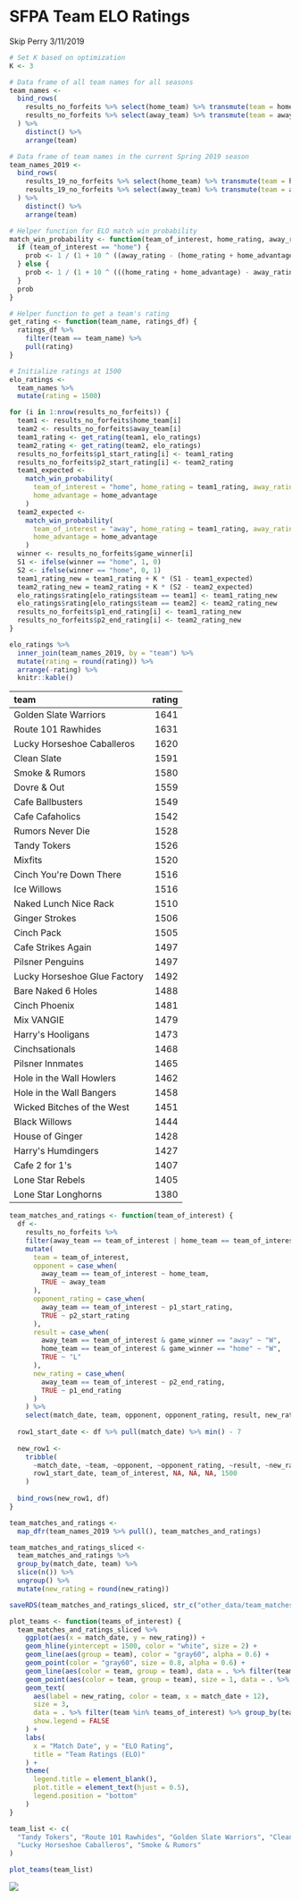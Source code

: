 SFPA Team ELO Ratings
================
Skip Perry
3/11/2019

``` r
# Set K based on optimization
K <- 3

# Data frame of all team names for all seasons
team_names <- 
  bind_rows(
    results_no_forfeits %>% select(home_team) %>% transmute(team = home_team),
    results_no_forfeits %>% select(away_team) %>% transmute(team = away_team)
  ) %>% 
    distinct() %>% 
    arrange(team)

# Data frame of team names in the current Spring 2019 season
team_names_2019 <- 
  bind_rows(
    results_19_no_forfeits %>% select(home_team) %>% transmute(team = home_team),
    results_19_no_forfeits %>% select(away_team) %>% transmute(team = away_team)
  ) %>% 
    distinct() %>% 
    arrange(team)

# Helper function for ELO match win probability
match_win_probability <- function(team_of_interest, home_rating, away_rating, home_advantage) {
  if (team_of_interest == "home") {
    prob <- 1 / (1 + 10 ^ ((away_rating - (home_rating + home_advantage)) / 400))
  } else {
    prob <- 1 / (1 + 10 ^ (((home_rating + home_advantage) - away_rating) / 400))
  }
  prob
}

# Helper function to get a team's rating
get_rating <- function(team_name, ratings_df) {
  ratings_df %>% 
    filter(team == team_name) %>% 
    pull(rating)
}

# Initialize ratings at 1500
elo_ratings <-
  team_names %>% 
  mutate(rating = 1500)

for (i in 1:nrow(results_no_forfeits)) {
  team1 <- results_no_forfeits$home_team[i]
  team2 <- results_no_forfeits$away_team[i]
  team1_rating <- get_rating(team1, elo_ratings)
  team2_rating <- get_rating(team2, elo_ratings)
  results_no_forfeits$p1_start_rating[i] <- team1_rating
  results_no_forfeits$p2_start_rating[i] <- team2_rating
  team1_expected <-
    match_win_probability(
      team_of_interest = "home", home_rating = team1_rating, away_rating = team2_rating,
      home_advantage = home_advantage
    )
  team2_expected <-
    match_win_probability(
      team_of_interest = "away", home_rating = team1_rating, away_rating = team2_rating,
      home_advantage = home_advantage
    )
  winner <- results_no_forfeits$game_winner[i]
  S1 <- ifelse(winner == "home", 1, 0)
  S2 <- ifelse(winner == "home", 0, 1)
  team1_rating_new = team1_rating + K * (S1 - team1_expected)
  team2_rating_new = team2_rating + K * (S2 - team2_expected)
  elo_ratings$rating[elo_ratings$team == team1] <- team1_rating_new
  elo_ratings$rating[elo_ratings$team == team2] <- team2_rating_new
  results_no_forfeits$p1_end_rating[i] <- team1_rating_new
  results_no_forfeits$p2_end_rating[i] <- team2_rating_new
}

elo_ratings %>% 
  inner_join(team_names_2019, by = "team") %>% 
  mutate(rating = round(rating)) %>% 
  arrange(-rating) %>% 
  knitr::kable()
```

| team                         |  rating|
|:-----------------------------|-------:|
| Golden Slate Warriors        |    1641|
| Route 101 Rawhides           |    1631|
| Lucky Horseshoe Caballeros   |    1620|
| Clean Slate                  |    1591|
| Smoke & Rumors               |    1580|
| Dovre & Out                  |    1559|
| Cafe Ballbusters             |    1549|
| Cafe Cafaholics              |    1542|
| Rumors Never Die             |    1528|
| Tandy Tokers                 |    1526|
| Mixfits                      |    1520|
| Cinch You're Down There      |    1516|
| Ice Willows                  |    1516|
| Naked Lunch Nice Rack        |    1510|
| Ginger Strokes               |    1506|
| Cinch Pack                   |    1505|
| Cafe Strikes Again           |    1497|
| Pilsner Penguins             |    1497|
| Lucky Horseshoe Glue Factory |    1492|
| Bare Naked 6 Holes           |    1488|
| Cinch Phoenix                |    1481|
| Mix VANGIE                   |    1479|
| Harry's Hooligans            |    1473|
| Cinchsationals               |    1468|
| Pilsner Innmates             |    1465|
| Hole in the Wall Howlers     |    1462|
| Hole in the Wall Bangers     |    1458|
| Wicked Bitches of the West   |    1451|
| Black Willows                |    1444|
| House of Ginger              |    1428|
| Harry's Humdingers           |    1427|
| Cafe 2 for 1's               |    1407|
| Lone Star Rebels             |    1405|
| Lone Star Longhorns          |    1380|

``` r
team_matches_and_ratings <- function(team_of_interest) {
  df <- 
    results_no_forfeits %>% 
    filter(away_team == team_of_interest | home_team == team_of_interest) %>% 
    mutate(
      team = team_of_interest,
      opponent = case_when(
        away_team == team_of_interest ~ home_team,
        TRUE ~ away_team
      ),
      opponent_rating = case_when(
        away_team == team_of_interest ~ p1_start_rating,
        TRUE ~ p2_start_rating
      ),
      result = case_when(
        away_team == team_of_interest & game_winner == "away" ~ "W",
        home_team == team_of_interest & game_winner == "home" ~ "W",
        TRUE ~ "L"
      ),
      new_rating = case_when(
        away_team == team_of_interest ~ p2_end_rating,
        TRUE ~ p1_end_rating
      )
    ) %>% 
    select(match_date, team, opponent, opponent_rating, result, new_rating)
  
  row1_start_date <- df %>% pull(match_date) %>% min() - 7
  
  new_row1 <- 
    tribble(
      ~match_date, ~team, ~opponent, ~opponent_rating, ~result, ~new_rating,
      row1_start_date, team_of_interest, NA, NA, NA, 1500
    )
  
  bind_rows(new_row1, df)
}

team_matches_and_ratings <- 
  map_dfr(team_names_2019 %>% pull(), team_matches_and_ratings)

team_matches_and_ratings_sliced <- 
  team_matches_and_ratings %>% 
  group_by(match_date, team) %>% 
  slice(n()) %>% 
  ungroup() %>% 
  mutate(new_rating = round(new_rating))

saveRDS(team_matches_and_ratings_sliced, str_c("other_data/team_matches_and_ratings_sliced", today(), ".Rdata"))
```

``` r
plot_teams <- function(teams_of_interest) {
  team_matches_and_ratings_sliced %>% 
    ggplot(aes(x = match_date, y = new_rating)) +
    geom_hline(yintercept = 1500, color = "white", size = 2) +
    geom_line(aes(group = team), color = "gray60", alpha = 0.6) +
    geom_point(color = "gray60", size = 0.8, alpha = 0.6) +
    geom_line(aes(color = team, group = team), data = . %>% filter(team %in% teams_of_interest)) +
    geom_point(aes(color = team, group = team), size = 1, data = . %>% filter(team %in% teams_of_interest)) +
    geom_text(
      aes(label = new_rating, color = team, x = match_date + 12), 
      size = 3, 
      data = . %>% filter(team %in% teams_of_interest) %>% group_by(team) %>% slice(n()),
      show.legend = FALSE
    ) +
    labs(
      x = "Match Date", y = "ELO Rating",
      title = "Team Ratings (ELO)"
    ) +
    theme(
      legend.title = element_blank(),
      plot.title = element_text(hjust = 0.5),
      legend.position = "bottom"
    )
}

team_list <- c(
  "Tandy Tokers", "Route 101 Rawhides", "Golden Slate Warriors", "Clean Slate",
  "Lucky Horseshoe Caballeros", "Smoke & Rumors"
)

plot_teams(team_list)
```

![](04b_team_ratings_files/figure-markdown_github/unnamed-chunk-4-1.png)
